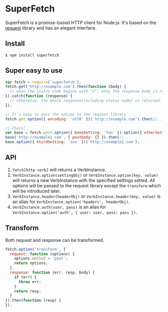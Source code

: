 SuperFetch
==========
SuperFetch is a promise-based HTTP client for Node.js. It's based on the [request](https://github.com/request/request) library and has an elegant interface.

Install
------

```shell
$ npm install superfetch
```

Super easy to use
-----------------

```javascript
var fetch = require('superfetch');
fetch.get('http://example.com').then(function (body) {
  // when the status code begins with "2", only the response body is returned.
}).catch(function (response) {
  // otherwise, the whole response(including status code) is returned.
});

// It's easy to pass the option to the request library
fetch.get.option({ encoding: 'utf8' })('http://example.com').then(//...

// Chain!
var base = fetch.post.option({ baseSetting: 'foo' }).option({ otherSetting: 'bar' });
base('http://example1.com', { postbody: {} }).then(//...
base.option({ thirdSetting: 'zoo' })('http://example2.com');
```

API
----

1. `fetch[http verb]` will returns a VerbInstance.
2. `VerbInstance.option(settingObj)` or `VerbInstance.option(key, value)` will returns a new VerbInstance with the specified settings setted. All options will be passed to the request library except the `transform` which will be introduced later.
3. `VerbInstance.header(headerObj)` or `VerbInstance.header(key, value)` is an alias for `VerbInstance.option('headers', headerObj)`.
4. `VerbInstance.auth(user, pass)` is an alias for `VerbInstance.option('auth', { user: user, pass: pass })`.

Transform
---------

Both request and response can be transformed.

```javascript
fetch.option('transform', {
  request: function (options) {
    options.method = 'post';
    return options;
  },
  response: function (err, resp, body) {
    if (err) {
      throw err;
    }
    return resp;
  }
}).then(function (resp) {
});
```
